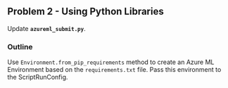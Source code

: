 ## Problem 2 - Using Python Libraries

Update **`azureml_submit.py`**.

### Outline

Use `Environment.from_pip_requirements` method to create an Azure ML Environment based on
the `requirements.txt` file. Pass this environment to the ScriptRunConfig.